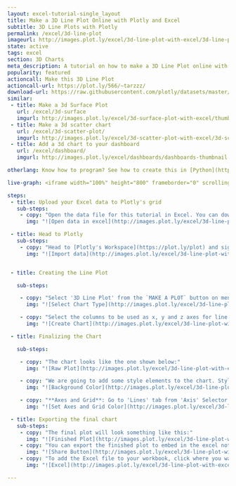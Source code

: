 ```yaml
---
layout: excel-tutorial-single_layout
title: Make a 3D Line Plot Online with Plotly and Excel
subtitle: 3D Line Plots with Plotly
permalink: /excel/3d-line-plot
imageurl: http://images.plot.ly/excel/3d-line-plot-with-excel/3d-line-plot-with-excel-thumb.png
state: active
tags: excel
section: 3D Charts
meta_description: A tutorial on how to make a 3D Line Plot online with Excel.
popularity: featured
actioncall: Make this 3D Line Plot
actioncall-url: https://plot.ly/566/~tarzzz/
download-url: https://raw.githubusercontent.com/plotly/datasets/master/line_3d_dataset.csv.zip
similar:
 - title: Make a 3d Surface Plot
   url: /excel/3d-surface
   imgurl: http://images.plot.ly/excel/3d-surface-plot-with-excel/thumb-3d-surface-plot-with-excel.png
 - title: Make a 3d scatter chart
   url: /excel/3d-scatter-plot/
   imgurl: http://images.plot.ly/excel/3d-scatter-plot-with-excel/3d-scatter-thumb.png
 - title: Add a 3d chart to your dashboard
   url: /excel/dashboard/
   imgurl: http://images.plot.ly/excel/dashboards/dashboards-thumbnail.png

otherlang: Know how to program? See how to create this in [Python](https://plot.ly/python/3d-line-plots/) or [R](https://plot.ly/r/3d-line-plots/).

live-graph: <iframe width="100%" height="800" frameborder="0" scrolling="no" src="https://plot.ly/~tarzzz/423.embed"></iframe>

steps:
 - title: Upload your Excel data to Plotly's grid
   sub-steps:
    - copy: "Open the data file for this tutorial in Excel. You can download the file here in [CSV format](https://raw.githubusercontent.com/plotly/datasets/master/line_3d_dataset.csv)"
      img: "![Open data in excel](http://images.plot.ly/excel/3d-line-plot-with-excel/open-data-in-excel.png)"

 - title: Head to Plotly
   sub-steps:
    - copy: "Head to [Plotly's Workspace](https://plot.ly/plot) and sign into your free Plotly account. Go to 'Import', click 'Upload a file', then choose your Excel file to upload. Your Excel file will now open in Plotly's grid. For more about Plotly's grid, see [this tutorial](/add-data-to-the-plotly-grid/)"
      img: "![Import data](http://images.plot.ly/excel/3d-line-plot-with-excel/import-data-3d-line-plot.png)"


 - title: Creating the Line Plot

   sub-steps:

    - copy: "Select '3D Line Plot' from the `MAKE A PLOT` button on menu bar."
      img: "![Select Chart Type](http://images.plot.ly/excel/3d-line-plot-with-excel/select-line-plot-from-menu.png)"

    - copy: "Select the columns to be used as x, y and z axes for line plot. Click on '3d line plot' to generate the chart"
      img: "![Create Chart](http://images.plot.ly/excel/3d-line-plot-with-excel/create-chart.png)"

 - title: Finalizing the Chart

   sub-steps:

    - copy: "The chart looks like the one shown below:"
      img: "![Raw Plot](http://images.plot.ly/excel/3d-line-plot-with-excel/raw-3d-plot.png)"

    - copy: "We are going to add some style elements to the chart. Styling options are present on the left side of the plot. To set the background color, (1) Click on the 'Axis' selector on the options menu on the left side of the plot, (2) Click on the 'Lines' tab from the pop-up, (3) Set 'Background' to 'On', and (4) Select background color from the color pallete."
      img: "![Background Color](http://images.plot.ly/excel/3d-line-plot-with-excel/set-background.png)"

    - copy: "**Axes and Grid**: Go to 'Lines' tab from 'Axis' Selector. (1) Set Grid Lines to 'On' and select white color from pop-up, (2) Set Zero Lines to 'On' and select white color from pop-up"
      img: "![Set Axes and Grid Color](http://images.plot.ly/excel/3d-line-plot-with-excel/set-axis-color.png)"

 - title: Exporting the final chart
   sub-steps:
    - copy: "The final plot will look something like this:"
      img: "![Finished Plot](http://images.plot.ly/excel/3d-line-plot-with-excel/3d-line-plot-with-excel-final.png)"
    - copy: "You can export the finished plot to embed in the excel notebook. We also recommend adding the Plotly link to the excel for easy access to the interactive version. To get the link to the chart, click on the 'Share' button. To export the chart, as an image, click on 'EXPORT' button on the toolbar."
      img: "![Share Button](http://images.plot.ly/excel/3d-line-plot-with-excel/export-3d-line-plot.png)"
    - copy: "To add the Excel file to your workbook, click where you want to insert the picture inside Excel. On the INSERT tab inside Excel, click PICTURE. Locate the Plotly graph image that you downloaded and then double-click it:"
      img: "![Excel](http://images.plot.ly/excel/3d-line-plot-with-excel/excel-3d-line-plot.png)"

---
```

